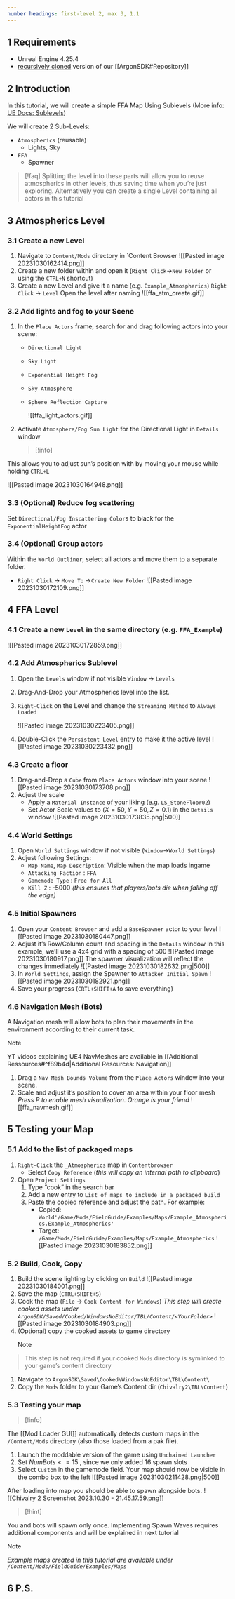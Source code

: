 ```yaml
---
number headings: first-level 2, max 3, 1.1
---
```

## 1 Requirements
-  Unreal Engine 4.25.4
-  [recursively cloned](https://explainshell.com/explain?cmd=git+clone+--recursive) version of our  [[ArgonSDK#Repository]] 

## 2 Introduction
In this tutorial, we will create a simple FFA Map Using Sublevels (More info: [UE Docs: Sublevels](https://docs.unrealengine.com/4.27/en-US/Basics/Levels/CollaborateWithSublevels))

We will create 2 Sub-Levels:
- ``Atmospherics`` (reusable)
	- Lights, Sky
- ``FFA``
	- Spawner
	  
> [!faq]
> Splitting the level into these parts will allow you to reuse atmospherics in other levels, thus saving time when you’re just exploring. Alternatively you can create a single Level containing all actors in this tutorial


## 3 Atmospherics Level
### 3.1 Create a new Level
1. Navigate to `Content/Mods` directory  in `Content Browser
   ![[Pasted image 20231030162414.png]]
2. Create a new folder within and open it
   (`Right Click`→`New Folder` or using the `CTRL+N` shortcut)
3. Create a new Level and give it a name (e.g. `Example_Atmospherics`)
   `Right Click` → `Level`
    Open the level after naming
    ![[ffa_atm_create.gif]]
### 3.2 Add lights and fog to your Scene

1. In the `Place Actors` frame, search for and drag following actors into your scene:
   
   - ``Directional Light``
   - ``Sky Light``
   - ``Exponential Height Fog``
   - ``Sky Atmosphere``
   - ``Sphere Reflection Capture``
     
     ![[ffa_light_actors.gif]]

2. Activate `Atmosphere/Fog Sun Light` for the Directional Light in `Details` window
   > [!info]
> 
This allows you to adjust sun’s position with by moving your mouse while holding `CTRL+L`

   ![[Pasted image 20231030164948.png]]
### 3.3 (Optional) Reduce fog scattering
Set `Directional/Fog Inscattering Color`s  to black for the ``ExponentialHeightFog`` actor
### 3.4 (Optional) Group actors
Within the ``World Outliner``, select all actors and move them to a separate folder.
- `Right Click` → `Move To` →`Create New Folder`
  ![[Pasted image 20231030172109.png]]

## 4 FFA Level
### 4.1 Create a new ``Level`` in the same directory (e.g. `FFA_Example`)
![[Pasted image 20231030172859.png]]
### 4.2 Add Atmospherics Sublevel
1. Open the `Levels` window if not visible
	`Window` → `Levels`
2. Drag-And-Drop your Atmospherics level into the list.
3. `Right-Click` on the Level and change the `Streaming Method` to `Always Loaded`
   
   ![[Pasted image 20231030223405.png]]
4. Double-Click the `Persistent Level` entry to make it the active level
   ![[Pasted image 20231030223432.png]]
### 4.3 Create a floor
1. Drag-and-Drop a `Cube` from `Place Actors` window into your scene
   ![[Pasted image 20231030173708.png]]
2. Adjust the scale
   - Apply a `Material Instance` of your liking (e.g. `LS_StoneFloor02`)
   - Set Actor Scale values to ($X=50, Y=50, Z=0.1$) in the `Details` window
   ![[Pasted image 20231030173835.png|500]]
### 4.4 World Settings
1. Open `World Settings` window if not visible (`Window`→`World Settings`)
2. Adjust following Settings:
   - `Map Name`, `Map Description`: Visible when the map loads ingame
   - `Attacking Faction` : `FFA`
   - `Gamemode Type` : `Free for All`
   - `Kill Z` : -5000 _(this ensures that players/bots die when falling off the edge)_

### 4.5 Initial Spawners

1. Open your `Content Browser` and add a `BaseSpawner`  actor to your level
   ![[Pasted image 20231030180447.png]]
2. Adjust it’s Row/Column count and spacing in the `Details` window
   In this example, we’ll use a 4x4 grid with a spacing of 500
   ![[Pasted image 20231030180917.png]]
   The spawner visualization will reflect the changes immediately
   ![[Pasted image 20231030182632.png|500]]
3. In `World Settings`, assign the Spawner to `Attacker Initial Spawn`
   ![[Pasted image 20231030182921.png]]
4. Save your progress (`CRTL+SHIFT+A` to save everything)
### 4.6 Navigation Mesh (Bots)
A Navigation mesh will allow bots to plan their movements in the environment according to their current task. 

> [!note]
> 
YT videos explaining UE4 NavMeshes are available in [[Additional Ressources#^f89b4d|Additional Resources: Navigation]]

1. Drag a `Nav Mesh Bounds Volume` from the `Place Actors` window into your scene.
2. Scale and adjust it’s position to cover an area within your floor mesh
   _Press P to enable mesh visualization. Orange is your friend_
   ![[ffa_navmesh.gif]]
## 5 Testing your Map
### 5.1 Add to the list of packaged maps
1. `Right-Click` the `_Atmospherics` map in `Contentbrowser`
   - Select `Copy Reference` (_this will copy an internal path to clipboard_)
2. Open `Project Settings`
	1. Type “cook” in the search bar
	2. Add a new entry to `List of maps to include in a packaged build`
	3. Paste the copied reference and adjust the path. For example:
	   - Copied: `World'/Game/Mods/FieldGuide/Examples/Maps/Example_Atmospherics.Example_Atmospherics'`
	   - Target: `/Game/Mods/FieldGuide/Examples/Maps/Example_Atmospherics`
	![[Pasted image 20231030183852.png]]

### 5.2 Build, Cook, Copy
1. Build the scene lighting by clicking on `Build`
   ![[Pasted image 20231030184001.png]]
2. Save the map (`CTRL+SHIFt+S`)
3. Cook the map (``File`` → ``Cook Content for Windows``)
   _This step will create cooked assets under `ArgonSDK/Saved/Cooked/WindowsNoEditor/TBL/Content/<YourFolder>`_
   ![[Pasted image 20231030184903.png]]
4. (Optional) copy the cooked assets to game directory
   > [!note]
> This step is not required if your cooked `Mods` directory is symlinked to your game’s content directory

   1. Navigate to `ArgonSDK\Saved\Cooked\WindowsNoEditor\TBL\Content\`
   2. Copy the `Mods` folder to your Game’s Content dir (`Chivalry2\TBL\Content`)
### 5.3 Testing your map
> [!info]
> 
The [[Mod Loader GUI]] automatically detects custom maps in the `/Content/Mods` directory (also those loaded from a pak file). 

1. Launch the moddable version of the game using `Unchained Launcher`
2. Set $NumBots<=15$ , since we only added 16 spawn slots
3. Select `Custom` in the gamemode field. Your map should now be visible in the combo box to the left
   ![[Pasted image 20231030211428.png|500]]

After loading into map you should be able to spawn alongside bots.
   ![[Chivalry 2 Screenshot 2023.10.30 - 21.45.17.59.png]]
   
> [!hint]
> 
You and bots will spawn only once. Implementing Spawn Waves requires additional components and will be explained in next tutorial

> [!note]
> _Example maps created in this tutorial are available under `/Content/Mods/FieldGuide/Examples/Maps`_
## 6 P.S.

